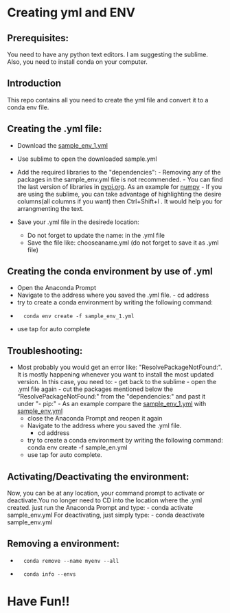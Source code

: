# Creating yml and ENV

## Prerequisites:
You need to have any python text editors. I am suggesting the sublime. Also, you need to install conda on your computer.

## Introduction

This repo contains all you need to create the yml file and convert it to a conda env file.  

## Creating the .yml file:
- Download the [sample_env_1.yml](https://github.com/MehdiMahmoodi/ENV_with_yml/blob/main/sample_env_1.yml)
- Use sublime to open the downloaded sample.yml        
- Add the required libraries to the "dependencies":
        -   Removing any of the packages in the sample_env.yml file is not recommended.
        -   You can find the last version of libraries in [pypi.org](https://pypi.org/). As an example for [numpy](https://pypi.org/project/numpy/)
        -   If you are using the sublime, you can take advantage of highlighting the desire columns(all columns if you want) then Ctrl+Shift+l . It would help you for arrangmenting the text.
  
- Save your .yml file in the desirede location:
    -   Do not forget to update the name: in the .yml file
    -   Save the file like: chooseaname.yml (do not forget to save it as    .yml    file) 

## Creating the conda environment by use of .yml 
-   Open the Anaconda Prompt
-   Navigate to the address where you saved the .yml file.
        -   cd address
-   try to create a conda environment by writing the following command:
-       conda env create -f sample_env_1.yml
-   use tap for auto complete

## Troubleshooting:
-   Most probably you would get an error like: "ResolvePackageNotFound:". It is mostly happening whenever you want to install the most updated version. In this case, you need to:
        -   get back to the sublime
        -   open the .yml file again
        -   cut the packages mentioned below the “ResolvePackageNotFound:" from the "dependencies:" and past it under "- pip:"
        -   As an example compare the [sample_env_1.yml](https://github.com/MehdiMahmoodi/ENV_with_yml/blob/main/sample_env_1.yml) with [sample_env.yml](https://github.com/MehdiMahmoodi/ENV_with_yml/blob/main/sample_env.yml)
    -   close the Anaconda Prompt and reopen it again
    -   Navigate to the address where you saved the .yml file.
        -   cd address
    -   try to create a conda environment by writing the following command:
        conda env create -f sample_en.yml
    -   use tap for auto complete.
## Activating/Deactivating the environment:
Now, you can be at any location, your command prompt to activate or deactivate.You no longer need to CD into the location where the .yml created.
just run the Anaconda Prompt and type:
                -       conda activate sample_env.yml
For deactivating, just simply type:
        -              conda deactivate sample_env.yml 
## Removing a environment:
-       conda remove --name myenv --all
-       conda info --envs
# Have Fun!!
